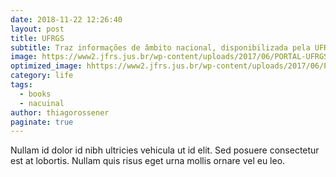 ```yaml
---
date: 2018-11-22 12:26:40
layout: post
title: UFRGS
subtitle: Traz informações de âmbito nacional, disponibilizada pela UFRGS, tendo como objetivo principal desenvolver painéis e ferramentas para apoiar a análise visual dos dados do Coronavírus.  
image: https://www2.jfrs.jus.br/wp-content/uploads/2017/06/PORTAL-UFRGS-1.jpg
optimized_image: hhttps://www2.jfrs.jus.br/wp-content/uploads/2017/06/PORTAL-UFRGS-1.jpg
category: life
tags:
  - books
  - nacuinal
author: thiagorossener
paginate: true
---
```

<!--page-->

Nullam id dolor id nibh ultricies vehicula ut id elit. Sed posuere consectetur est at lobortis. Nullam quis risus eget urna mollis ornare vel eu leo.










